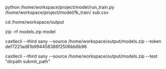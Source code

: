 python /home/workspace/project/model/run_train.py  /home/workspace/project/model/fk_train/ sub.csv

cd  /home/workspace/output

zip -rf models.zip model

castlecli --third sany --source /home/workspace/output/models.zip --token def7221ad81b994458386f2506bb6b96

castlecli --third sany --source /home/workspace/output/models.zip --test "dirpath submit_path"